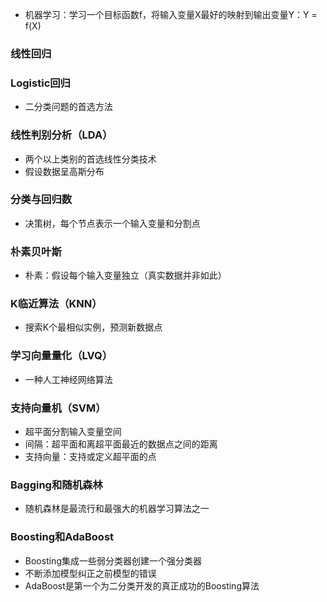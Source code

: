 - 机器学习：学习一个目标函数f，将输入变量X最好的映射到输出变量Y：Y = f(X)


### 线性回归


### Logistic回归
- 二分类问题的首选方法

### 线性判别分析（LDA）
- 两个以上类别的首选线性分类技术
- 假设数据呈高斯分布


### 分类与回归数
- 决策树，每个节点表示一个输入变量和分割点


### 朴素贝叶斯
- 朴素：假设每个输入变量独立（真实数据并非如此）

### K临近算法（KNN）
- 搜索K个最相似实例，预测新数据点


### 学习向量量化（LVQ）
- 一种人工神经网络算法



### 支持向量机（SVM）
- 超平面分割输入变量空间
- 间隔：超平面和离超平面最近的数据点之间的距离
- 支持向量：支持或定义超平面的点

### Bagging和随机森林
- 随机森林是最流行和最强大的机器学习算法之一


### Boosting和AdaBoost
- Boosting集成一些弱分类器创建一个强分类器
- 不断添加模型纠正之前模型的错误
- AdaBoost是第一个为二分类开发的真正成功的Boosting算法
